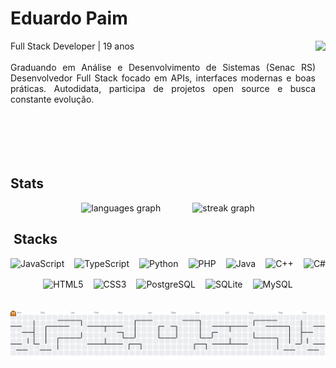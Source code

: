 
<h1 align="left">Eduardo Paim</h1>



<img align="right" height="230" src="https://images.steamusercontent.com/ugc/1920240577473879513/E78D69340BF22AE35D74395C361288ABEB4187A8/?imw=5000&imh=5000&ima=fit&impolicy=Letterbox&imcolor=%23000000&letterbox=false"  />



<p align="justify">
Full Stack Developer | 19 anos <br><br>
Graduando em Análise e Desenvolvimento de Sistemas (Senac RS)
Desenvolvedor Full Stack focado em APIs, interfaces modernas e boas práticas. Autodidata, participa de projetos open source e busca constante evolução.<br><br>
<br><br>
<br><br>




<h2 align="left">Stats</h2>



<div align="center">
  <img src="https://github-readme-stats.vercel.app/api/top-langs?username=Edu-2de&locale=en&hide_title=false&layout=compact&card_width=320&langs_count=6&theme=gotham&hide_border=false&order=2" height="150" alt="languages graph"  />
  &nbsp;&nbsp;&nbsp;
  &nbsp;&nbsp;&nbsp;
  &nbsp;&nbsp;&nbsp;
  <img src="https://streak-stats.demolab.com?user=Edu-2de&locale=en&mode=daily&theme=gotham&hide_border=false&border_radius=10&order=3" height="150" alt="streak graph"  />
</div>


<div align="left">
  <h2>&nbsp;Stacks</h2>
  
  <div style="display: flex; flex-wrap: wrap; justify-content: center; gap: 16px; margin-top: 18px;">
    <img src="https://img.shields.io/badge/JavaScript-181920?style=for-the-badge&logo=javascript&logoColor=7CFC00" alt="JavaScript" />
    <img src="https://img.shields.io/badge/TypeScript-181920?style=for-the-badge&logo=typescript&logoColor=00FFB2" alt="TypeScript" />
    <img src="https://img.shields.io/badge/Python-181920?style=for-the-badge&logo=python&logoColor=00FFB2" alt="Python" />
    <img src="https://img.shields.io/badge/PHP-181920?style=for-the-badge&logo=php&logoColor=7CFC00" alt="PHP" />
    <img src="https://img.shields.io/badge/Java-181920?style=for-the-badge&logo=openjdk&logoColor=00FFB2" alt="Java" />
    <img src="https://img.shields.io/badge/C++-181920?style=for-the-badge&logo=c%2b%2b&logoColor=7CFC00" alt="C++" />
    <img src="https://img.shields.io/badge/C%23-181920?style=for-the-badge&logo=dotnet&logoColor=00FFB2" alt="C#" />
    <img src="https://img.shields.io/badge/HTML5-181920?style=for-the-badge&logo=html5&logoColor=7CFC00" alt="HTML5" />
    <img src="https://img.shields.io/badge/CSS3-181920?style=for-the-badge&logo=css3&logoColor=00FFB2" alt="CSS3" />
    <img src="https://img.shields.io/badge/PostgreSQL-181920?style=for-the-badge&logo=postgresql&logoColor=7CFC00" alt="PostgreSQL" />
    <img src="https://img.shields.io/badge/SQLite-181920?style=for-the-badge&logo=sqlite&logoColor=00FFB2" alt="SQLite" />
    <img src="https://img.shields.io/badge/MySQL-181920?style=for-the-badge&logo=mysql&logoColor=7CFC00" alt="MySQL" />
  </div>
</div>
<br><br>

<picture>
  <source media="(prefers-color-scheme: dark)" srcset="https://raw.githubusercontent.com/Edu-2de/Edu-2de/output/pacman-contribution-graph-dark.svg">
  <source media="(prefers-color-scheme: light)" srcset="https://raw.githubusercontent.com/Edu-2de/Edu-2de/output/pacman-contribution-graph.svg">
  <img alt="pacman contribution graph" src="https://raw.githubusercontent.com/Edu-2de/Edu-2de/output/pacman-contribution-graph.svg">
</picture>



